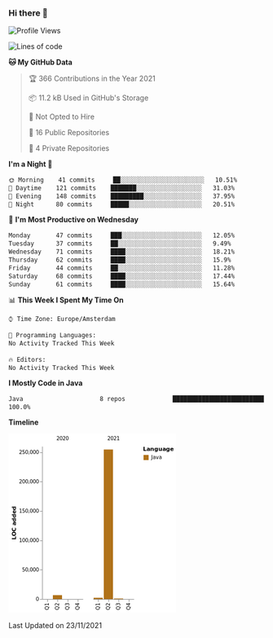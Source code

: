 ### Hi there 👋


<!--START_SECTION:waka-->
![Profile Views](http://img.shields.io/badge/Profile%20Views-0-blue)

![Lines of code](https://img.shields.io/badge/From%20Hello%20World%20I%27ve%20Written-264473%20lines%20of%20code-blue)

**🐱 My GitHub Data** 

> 🏆 366 Contributions in the Year 2021
 > 
> 📦 11.2 kB Used in GitHub's Storage 
 > 
> 🚫 Not Opted to Hire
 > 
> 📜 16 Public Repositories 
 > 
> 🔑 4 Private Repositories  
 > 
**I'm a Night 🦉** 

```text
🌞 Morning    41 commits     ██░░░░░░░░░░░░░░░░░░░░░░░   10.51% 
🌆 Daytime    121 commits    ███████░░░░░░░░░░░░░░░░░░   31.03% 
🌃 Evening    148 commits    █████████░░░░░░░░░░░░░░░░   37.95% 
🌙 Night      80 commits     █████░░░░░░░░░░░░░░░░░░░░   20.51%

```
📅 **I'm Most Productive on Wednesday** 

```text
Monday       47 commits     ███░░░░░░░░░░░░░░░░░░░░░░   12.05% 
Tuesday      37 commits     ██░░░░░░░░░░░░░░░░░░░░░░░   9.49% 
Wednesday    71 commits     ████░░░░░░░░░░░░░░░░░░░░░   18.21% 
Thursday     62 commits     ████░░░░░░░░░░░░░░░░░░░░░   15.9% 
Friday       44 commits     ██░░░░░░░░░░░░░░░░░░░░░░░   11.28% 
Saturday     68 commits     ████░░░░░░░░░░░░░░░░░░░░░   17.44% 
Sunday       61 commits     ████░░░░░░░░░░░░░░░░░░░░░   15.64%

```


📊 **This Week I Spent My Time On** 

```text
⌚︎ Time Zone: Europe/Amsterdam

💬 Programming Languages: 
No Activity Tracked This Week

🔥 Editors: 
No Activity Tracked This Week

```

**I Mostly Code in Java** 

```text
Java                     8 repos             █████████████████████████   100.0%

```


**Timeline**

![Chart not found](https://raw.githubusercontent.com/powercasgamer/powercasgamer/master/charts/bar_graph.png) 


 Last Updated on 23/11/2021
<!--END_SECTION:waka-->
